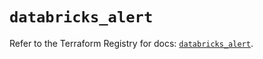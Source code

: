 # `databricks_alert`

Refer to the Terraform Registry for docs: [`databricks_alert`](https://registry.terraform.io/providers/databricks/databricks/1.91.0/docs/resources/alert).
